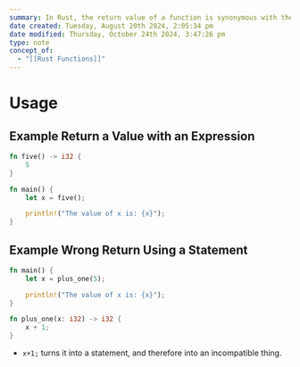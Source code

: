 ```yaml
---
summary: In Rust, the return value of a function is synonymous with the value of the final expression in the block of the body of a function. You can return early from a function by using the `return` keyword and specifying a value, but most functions return the last expression implicitly.
date created: Tuesday, August 20th 2024, 2:05:34 pm
date modified: Thursday, October 24th 2024, 3:47:26 pm
type: note
concept_of:
  - "[[Rust Functions]]"
---
```

# Usage

## Example Return a Value with an Expression
```rust
fn five() -> i32 {
    5
}

fn main() {
    let x = five();

    println!("The value of x is: {x}");
}
```

## Example Wrong Return Using a Statement
```rust
fn main() {
    let x = plus_one(5);

    println!("The value of x is: {x}");
}

fn plus_one(x: i32) -> i32 {
    x + 1;
}
```
- `x+1;` turns it into a statement, and therefore into an incompatible thing. 
